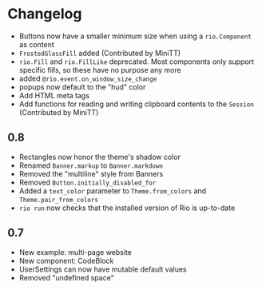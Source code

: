 # Changelog

-   Buttons now have a smaller minimum size when using a `rio.Component` as
    content
-   `FrostedGlassFill` added (Contributed by MiniTT)
-   `rio.Fill` and `rio.FillLike` deprecated. Most components only support
    specific fills, so these have no purpose any more
-   added `@rio.event.on_window_size_change`
-   popups now default to the "hud" color
-   Add HTML meta tags
-   Add functions for reading and writing clipboard contents to the `Session`
    (Contributed by MiniTT)

## 0.8

-   Rectangles now honor the theme's shadow color
-   Renamed `Banner.markup` to `Banner.markdown`
-   Removed the "multiline" style from Banners
-   Removed `Button.initially_disabled_for`
-   Added a `text_color` parameter to `Theme.from_colors` and `Theme.pair_from_colors`
-   `rio run` now checks that the installed version of Rio is up-to-date

## 0.7

-   New example: multi-page website
-   New component: CodeBlock
-   UserSettings can now have mutable default values
-   Removed "undefined space"
